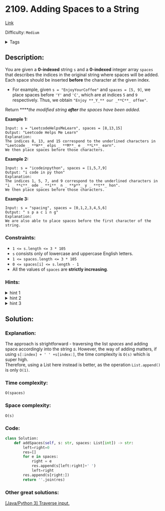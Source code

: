 # 2109. Adding Spaces to a String
[Link](https://leetcode.com/problems/adding-spaces-to-a-string/)

Difficulty: `Medium`

<details>
<summary> Tags</summary>

`Array`, `String`, `Simulation`
</details>

## Description:  
You are given a **0-indexed** string `s` and a **0-indexed** integer array
`spaces` that describes the indices in the original string where spaces will
be added. Each space should be inserted **before** the character at the given
index.

  * For example, given `s = "EnjoyYourCoffee"` and `spaces = [5, 9]`, we place spaces before `'Y'` and `'C'`, which are at indices `5` and `9` respectively. Thus, we obtain `"Enjoy **_Y_** our _**C**_ offee"`.

Return ****_the modified string **after** the spaces have been added._



**Example 1:**

    
    
    Input: s = "LeetcodeHelpsMeLearn", spaces = [8,13,15]
    Output: "Leetcode Helps Me Learn"
    Explanation: 
    The indices 8, 13, and 15 correspond to the underlined characters in "Leetcode _ **H**_ elps _ **M**_ e _ **L**_ earn".
    We then place spaces before those characters.
    

**Example 2:**

    
    
    Input: s = "icodeinpython", spaces = [1,5,7,9]
    Output: "i code in py thon"
    Explanation:
    The indices 1, 5, 7, and 9 correspond to the underlined characters in "i _ **c**_ ode _ **i**_ n _ **p**_ y _ **t**_ hon".
    We then place spaces before those characters.
    

**Example 3:**

    
    
    Input: s = "spacing", spaces = [0,1,2,3,4,5,6]
    Output: " s p a c i n g"
    Explanation:
    We are also able to place spaces before the first character of the string.
    



### Constraints:

  * `1 <= s.length <= 3 * 105`
  * `s` consists only of lowercase and uppercase English letters.
  * `1 <= spaces.length <= 3 * 105`
  * `0 <= spaces[i] <= s.length - 1`
  * All the values of `spaces` are **strictly increasing**.

### Hints:
<details>
<summary> hint 1</summary>

Create a new string, initially empty, as the modified string. Iterate through
the original string and append each character of the original string to the
new string. However, each time you reach a character that requires a space
before it, append a space before appending the character.


</details>
<details>
<summary> hint 2</summary>

Since the array of indices for the space locations is sorted, use a pointer to
keep track of the next index to place a space. Only increment the pointer once
a space has been appended.


</details>
<details>
<summary> hint 3</summary>

Ensure that your append operation can be done in O(1).


</details>


## Solution:  


### Explanation:  
The approach is strightforward - traversing the list *spaces* and adding space accordingly into the string *s*.
However, the way of adding matters, if using `s[:index] + ' ' +s[index:]`, the time complexity is `O(s)` which is super high.  
Therefore, using a List here instead is better, as the operation `List.append()` is only `O(1)`.

### Time complexity:  
`O(spaces)`  


### Space complexity:  
`O(s)`  


### Code:  
```python
class Solution:
    def addSpaces(self, s: str, spaces: List[int]) -> str:
        left=right=0
        res=[]
        for e in spaces:
            right = e
            res.append(s[left:right]+' ')
            left=right
        res.append(s[right:])
        return ''.join(res)
```


### Other great solutions:
[[Java/Python 3] Traverse input.](https://leetcode.com/problems/adding-spaces-to-a-string/discuss/1635039/JavaPython-3-Traverse-input.)
